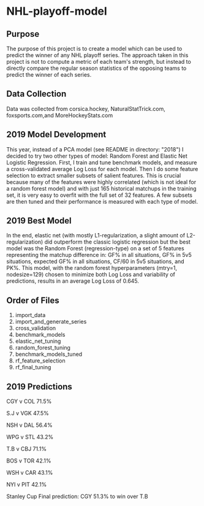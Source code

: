 # NHL-playoff-model

## Purpose

The purpose of this project is to create a model which can be used to predict the winner of any NHL playoff series. The approach taken in this project is not to compute a metric of each team's strength, but instead to directly compare the regular season statistics of the opposing teams to predict the winner of each series.

## Data Collection

Data was collected from corsica.hockey, NaturalStatTrick.com, foxsports.com,and MoreHockeyStats.com

## 2019 Model Development

This year, instead of a PCA model (see README in directory: "2018") I decided to try two other types of model: Random Forest and Elastic Net Logistic Regression. First, I train and tune benchmark models, and measure a cross-validated average Log Loss for each model. Then I do some feature selection to extract smaller subsets of salient features. This is crucial because many of the features were highly correlated (which is not ideal for a random forest model) and with just 165 historical matchups in the training set, it is very easy to overfit with the full set of 32 features. A few subsets are then tuned and their performance is measured with each type of model.

## 2019 Best Model

In the end, elastic net (with mostly L1-regularization, a slight amount of L2-regularization) did outperform the classic logistic regression but the best model was the Random Forest (regression-type) on a set of 5 features representing the matchup difference in: GF% in all situations, GF% in 5v5 situations, expected GF% in all situations, CF/60 in 5v5 situations, and PK%. This model, with the random forest hyperparameters (mtry=1, nodesize=129) chosen to minimize both Log Loss and variability of predictions, results in an average Log Loss of 0.645.

## Order of Files

1. import_data
2. import_and_generate_series
3. cross_validation
4. benchmark_models
5. elastic_net_tuning
6. random_forest_tuning
7. benchmark_models_tuned
8. rf_feature_selection
9. rf_final_tuning

## 2019 Predictions

CGY v COL    71.5%

S.J v VGK    47.5%

NSH v DAL    56.4%

WPG v STL    43.2%

T.B v CBJ    71.1%

BOS v TOR    42.1%

WSH v CAR    43.1%

NYI v PIT    42.1%

Stanley Cup Final prediction: CGY 51.3% to win over T.B
